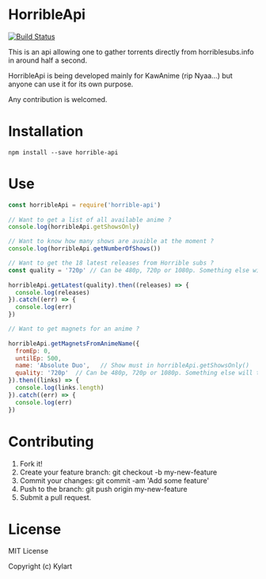 # HorribleApi
[![Build Status](https://travis-ci.org/Kylart/HorribleApi.svg?branch=master)](https://travis-ci.org/Kylart/HorribleApi)
 
This is an api allowing one to gather torrents directly from horriblesubs.info in around half a second.

HorribleApi is being developed mainly for KawAnime (rip Nyaa...) but anyone can use it for its own purpose.

Any contribution is welcomed.

# Installation
```
npm install --save horrible-api
```

# Use
```javascript
const horribleApi = require('horrible-api')
 
// Want to get a list of all available anime ?
console.log(horribleApi.getShowsOnly)

// Want to know how many shows are avaible at the moment ?
console.log(horribleApi.getNumberOfShows())

// Want to get the 18 latest releases from Horrible subs ?
const quality = '720p' // Can be 480p, 720p or 1080p. Something else will throw an error.
 
horribleApi.getLatest(quality).then((releases) => {
  console.log(releases)
}).catch((err) => {
  console.log(err)
})
```

```javascript
// Want to get magnets for an anime ?
 
horribleApi.getMagnetsFromAnimeName({
  fromEp: 0,
  untilEp: 500,
  name: 'Absolute Duo',   // Show must in horribleApi.getShowsOnly()
  quality: '720p'  // Can be 480p, 720p or 1080p. Something else will throw an error.
}).then((links) => {
  console.log(links.length)
}).catch((err) => {
  console.log(err)
})
```

# Contributing

1. Fork it!
2. Create your feature branch: git checkout -b my-new-feature
3. Commit your changes: git commit -am 'Add some feature'
4. Push to the branch: git push origin my-new-feature
5. Submit a pull request.

# License

MIT License

Copyright (c) Kylart